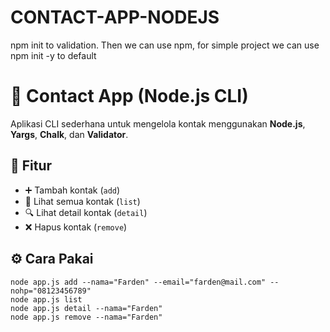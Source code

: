 # CONTACT-APP-NODEJS

npm init to validation.
Then we can use npm, for simple project we can use npm init -y to default

<body>
  <h1>📒 Contact App (Node.js CLI)</h1>
  <p>Aplikasi CLI sederhana untuk mengelola kontak menggunakan <b>Node.js</b>, <b>Yargs</b>, <b>Chalk</b>, dan <b>Validator</b>.</p>

  <h2>🚀 Fitur</h2>
  <ul>
    <li>➕ Tambah kontak (<code>add</code>)</li>
    <li>📜 Lihat semua kontak (<code>list</code>)</li>
    <li>🔍 Lihat detail kontak (<code>detail</code>)</li>
    <li>❌ Hapus kontak (<code>remove</code>)</li>
  </ul>

  <h2>⚙️ Cara Pakai</h2>
  <pre><code>node app.js add --nama="Farden" --email="farden@mail.com" --nohp="08123456789"
node app.js list
node app.js detail --nama="Farden"
node app.js remove --nama="Farden"</code></pre>
</body>
